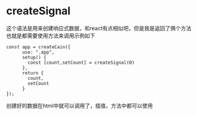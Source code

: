 # createSignal 
这个语法是用来创建响应式数据，和react有点相似吧，但是我是返回了俩个方法也就是都需要使用方法来调用示例如下
```
const app = createCain({
      use: ".app",
      setup() {
        const [count,setCount] = createSignal(0)
      },
      return {
        count,
        setCount
      }
});
```
创建好的数据在html中就可以调用了，插值，方法中都可以使用

